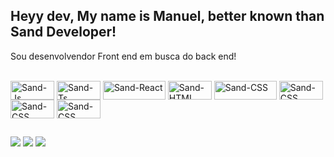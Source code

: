 
## Heyy dev, My name is Manuel, better known than Sand Developer!

Sou desenvolvendor Front end em busca do back end!

<div style="display: inline_block"><br>
  <img align="center" alt="Sand-Js" height="30" width="70" src="https://img.shields.io/badge/react-%2320232a.svg?style=for-the-badge&logo=react&logoColor=%2361DAFB">
  <img align="center" alt="Sand-Ts" height="30" width="70" src="https://img.shields.io/badge/Next-black?style=for-the-badge&logo=next.js&logoColor=white">
  <img align="center" alt="Sand-React" height="30" width="100" src="https://img.shields.io/badge/tailwindcss-%2338B2AC.svg?style=for-the-badge&logo=tailwind-css&logoColor=white">
  <img align="center" alt="Sand-HTML" height="30" width="70" src="https://img.shields.io/badge/vuejs-%2335495e.svg?style=for-the-badge&logo=vuedotjs&logoColor=%234FC08D">
  <img align="center" alt="Sand-CSS" height="30" width="100" src="https://img.shields.io/badge/javascript-%23323330.svg?style=for-the-badge&logo=javascript&logoColor=%23F7DF1E">
  <img align="center" alt="Sand-CSS" height="30" width="70" src="https://img.shields.io/badge/lua-%232C2D72.svg?style=for-the-badge&logo=lua&logoColor=white">
  <img align="center" alt="Sand-CSS" height="30" width="70" src="https://img.shields.io/badge/html5-%23E34F26.svg?style=for-the-badge&logo=html5&logoColor=white">
  <img align="center" alt="Sand-CSS" height="30" width="70" src="https://img.shields.io/badge/css3-%231572B6.svg?style=for-the-badge&logo=css3&logoColor=white">
</div>
  
  ##
 
<div> 
  <a href="https://www.youtube.com/channel/UCWWSE7Mn2QbIOrqinFOPMMQ" target="_blank"><img src="https://img.shields.io/badge/YouTube-FF0000?style=for-the-badge&logo=youtube&logoColor=white" target="_blank"></a>
  <a href="https://instagram.com/sanddeveloper" target="_blank"><img src="https://img.shields.io/badge/-Instagram-%23E4405F?style=for-the-badge&logo=instagram&logoColor=white" target="_blank"></a>
   <a href="https://discord.gg/AQkHAPchRe" target="_blank"><img src="https://img.shields.io/badge/Discord-7289DA?style=for-the-badge&logo=discord&logoColor=white" target="_blank"></a> 

</div>
